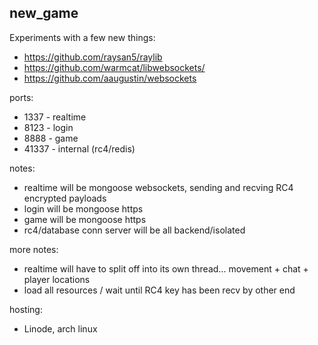 ## new_game

Experiments with a few new things:
* https://github.com/raysan5/raylib
* https://github.com/warmcat/libwebsockets/
* https://github.com/aaugustin/websockets

ports:
* 1337 - realtime
* 8123 - login
* 8888 - game
* 41337 - internal (rc4/redis)

notes:
* realtime will be mongoose websockets, sending and recving RC4 encrypted payloads
* login will be mongoose https
* game will be mongoose https
* rc4/database conn server will be all backend/isolated

more notes:
* realtime will have to split off into its own thread... movement + chat + player locations
* load all resources / wait until RC4 key has been recv by other end

hosting:
* Linode, arch linux
